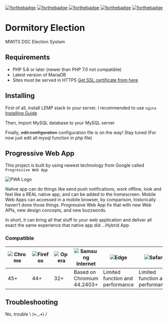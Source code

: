 [![forthebadge](http://forthebadge.com/images/badges/built-with-love.svg)](http://forthebadge.com) [![forthebadge](http://forthebadge.com/images/badges/60-percent-of-the-time-works-every-time.svg)](http://forthebadge.com) [![forthebadge](http://forthebadge.com/images/badges/designed-in-ms-paint.svg)](http://forthebadge.com) [![forthebadge](http://forthebadge.com/images/badges/validated-html5.svg)](http://forthebadge.com) [![forthebadge](http://forthebadge.com/images/badges/powered-by-electricity.svg)](http://forthebadge.com)

# Dormitory Election
MWITS DSC Election System

## Requirements
 - PHP 5.6 or later (newer than PHP 7.0 not compatible)
 - Latest version of MariaDB
 - Sites must be served in HTTPS [Get SSL certificate from here](https://letsencrypt.org/)

## Installing

 First of all, install LEMP stack to your server. I recommended to use `nginx` [Installing Guide](https://www.digitalocean.com/community/tutorials/how-to-install-linux-nginx-mysql-php-lemp-stack-in-ubuntu-16-04)

Then, import MySQL database to your MySQL server

Finally, ~~edit configuration~~ configuration file is on the way! Stay tuned (For now just edit all mysql function in php file)


## Progressive Web App

This project is built by using newest technology from Google called `Progressive Web App`

![PWA Logo](https://cdn-images-1.medium.com/max/1000/1*U01ubQ9TrE1Zow5pkGHTfw.png)

Native app can do things like send push notifications, work offline, look and feel like a REAL native app, and can be added to the homescreen. Mobile Web Apps can accessed in a mobile browser, by comparison, historically haven’t done those things. Progressive Web App fix that with new Web APIs, new design concepts, and new buzzwords.

In short, it can bring all that stuff to your web application and deliver all exact the same experience that native app did ...Hybrid App

### Compatible

![Chrome](https://cdnjs.cloudflare.com/ajax/libs/browser-logos/43.1.0/chrome/chrome_512x512.png) | ![Firefox](https://cdnjs.cloudflare.com/ajax/libs/browser-logos/43.1.0/firefox/firefox_512x512.png) | ![Opera](https://cdnjs.cloudflare.com/ajax/libs/browser-logos/43.1.0/opera/opera_512x512.png) | ![Samsung Internet](https://cdnjs.cloudflare.com/ajax/libs/browser-logos/43.1.0/samsung-internet/samsung-internet_512x512.png) | ![Edge](https://cdnjs.cloudflare.com/ajax/libs/browser-logos/43.1.0/edge/edge_512x512.png) | ![Safari](https://cdnjs.cloudflare.com/ajax/libs/browser-logos/43.1.0/safari/safari_512x512.png) | ![Internet Explorer](https://cdnjs.cloudflare.com/ajax/libs/browser-logos/43.1.0/archive/internet-explorer-tile_10-11/internet-explorer-tile_10-11_512x512.png)
---|---|---|---|---|---|---
45+|44+|32+|Based on Chromium 44.2403+|Limited function and performance|Limited function and performance|Go away REEEEEE

## Troubleshooting

No, trouble \ (•◡•) /
